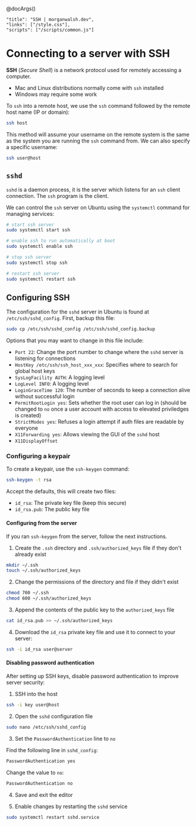 @docArgs()
```
"title": "SSH | morganwalsh.dev", 
"links": ["/style.css"],
"scripts": ["/scripts/common.js"]
```

# Connecting to a server with SSH

**SSH** (*Secure Shell*) is a network protocol used for remotely accessing a computer. 

- Mac and Linux distributions normally come with `ssh` installed
- Windows may require some work

To `ssh` into a remote host, we use the `ssh` command followed by the remote host name (IP or domain):

```sh
ssh host
```

This method will assume your username on the remote system is the same as the system you are running the `ssh` command from. We can also specify a specific username:

```sh
ssh user@host
```

## `sshd`

`sshd` is a daemon process, it is the server which listens for an `ssh` client connection. The `ssh` program is the client.

We can control the `ssh` server on Ubuntu using the `systemctl` command for managing services:

```sh
# start ssh server
sudo systemctl start ssh

# enable ssh to run automatically at boot
sudo systemctl enable ssh

# stop ssh server
sudo systemctl stop ssh

# restart ssh server
sudo systemctl restart ssh
```

## Configuring SSH

The configuration for the `sshd` server in Ubuntu is found at `/etc/ssh/sshd_config`. First, backup this file:

```sh
sudo cp /etc/ssh/sshd_config /etc/ssh/sshd_config.backup
```

Options that you may want to change in this file include:

- `Port 22`: Change the port number to change where the `sshd` server is listening for connections
- `HostKey /etc/ssh/ssh_host_xxx_xxx`: Specifies where to search for global host keys
- `SysLogFacility AUTH`: A logging level
- `LogLevel INFO`: A logging level
- `LoginGraceTime 120`: The number of seconds to keep a connection alive without successful login
- `PermitRootLogin yes`: Sets whether the root user can log in (should be changed to `no` once a user account with access to elevated priviledges is created)
- `StrictModes yes`: Refuses a login attempt if auth files are readable by everyone
- `X11Forwarding yes`: Allows viewing the GUI of the `sshd` host
- `X11DisplayOffset`

### Configuring a keypair

To create a keypair, use the `ssh-keygen` command:

```sh
ssh-keygen -t rsa
```

Accept the defaults, this will create two files:

- `id_rsa`: The private key file (keep this secure)
- `id_rsa.pub`: The public key file

#### Configuring from the server

If you ran `ssh-keygen` from the server, follow the next instructions.

1. Create the `.ssh` directory and `.ssh/authorized_keys` file if they don't already exist

```sh
mkdir ~/.ssh
touch ~/.ssh/authorized_keys
```

2. Change the permissions of the directory and file if they didn't exist

```sh
chmod 700 ~/.ssh
chmod 600 ~/.ssh/authorized_keys
```

3. Append the contents of the public key to the `authorized_keys` file

```sh
cat id_rsa.pub >> ~/.ssh/authorized_keys
```

4. Download the `id_rsa` private key file and use it to connect to your server:

```sh
ssh -i id_rsa user@server
```

#### Disabling password authentication

After setting up SSH keys, disable password authentication to improve server security:

1. SSH into the host

```sh
ssh -i key user@host
```

2. Open the `sshd` configuration file

```sh
sudo nano /etc/ssh/sshd_config
```

3. Set the `PasswordAuthentication` line to `no`

Find the following line in `sshd_config`:

```sh
PasswordAuthentication yes
```

Change the value to `no`:

```sh
PasswordAuthentication no
```

4. Save and exit the editor

5. Enable changes by restarting the `sshd` service

```sh
sudo systemctl restart sshd.service
```